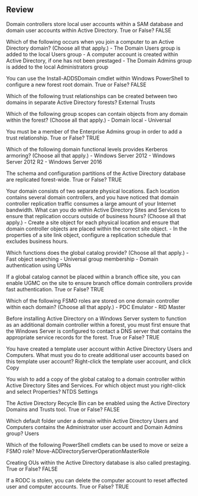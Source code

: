 




## Review

Domain controllers store local user accounts within a SAM database and domain user accounts within Active Directory. True or False?
	FALSE

Which of the following occurs when you join a computer to an Active Directory domain? (Choose all that apply.)
	- The Domain Users group is added to the local Users group
	- A computer account is created within Active Directory, if one has not been prestaged
	- The Domain Admins group is added to the local Administrators group

You can use the Install-ADDSDomain cmdlet within Windows PowerShell to configure a new forest root domain. True or False?
	FALSE

Which of the following trust relationships can be created between two domains in separate Active Directory forests?
	External Trusts

Which of the following group scopes can contain objects from any domain within the forest? (Choose all that apply.)
	- Domain local
	- Universal

You must be a member of the Enterprise Admins group in order to add a trust relationship. True or False?
	TRUE

Which of the following domain functional levels provides Kerberos armoring? (Choose all that apply.)
	- Windows Server 2012
	- Windows Server 2012 R2
	- Windows Server 2016

The schema and configuration partitions of the Active Directory database are replicated forest-wide. True or False?
	TRUE

Your domain consists of two separate physical locations. Each location contains several domain controllers, and you have noticed that domain controller replication traffic consumes a large amount of your Internet bandwidth. What can you do within Active Directory Sites and Services to ensure that replication occurs outside of business hours? (Choose all that apply.)
	- Create a site object for each physical location and ensure that domain controller objects are placed within the correct site object.
	-   In the properties of a site link object, configure a replication schedule that excludes business hours.

Which functions does the global catalog provide? (Choose all that apply.)
	- Fast object searching
	- Universal group membership
	- Domain authentication using UPNs

If a global catalog cannot be placed within a branch office site, you can enable UGMC on the site to ensure branch office domain controllers provide fast authentication. True or False?
	TRUE

Which of the following FSMO roles are stored on one domain controller within each domain? (Choose all that apply.)
	- PDC Emulator
	- RID Master


Before installing Active Directory on a Windows Server system to function as an additional domain controller within a forest, you must first ensure that the Windows Server is configured to contact a DNS server that contains the appropriate service records for the forest. True or False?
	TRUE

You have created a template user account within Active Directory Users and Computers. What must you do to create additional user accounts based on this template user account?
	Right-click the template user account, and click Copy

You wish to add a copy of the global catalog to a domain controller within Active Directory Sites and Services. For which object must you right-click and select Properties?
	NTDS Settings

The Active Directory Recycle Bin can be enabled using the Active Directory Domains and Trusts tool. True or False?
	FALSE

Which default folder under a domain within Active Directory Users and Computers contains the Administrator user account and Domain Admins group?
	Users

Which of the following PowerShell cmdlets can be used to move or seize a FSMO role?
	Move-ADDirectoryServerOperationMasterRole

Creating OUs within the Active Directory database is also called prestaging. True or False?
	FALSE

If a RODC is stolen, you can delete the computer account to reset affected user and computer accounts. True or False?
	TRUE


